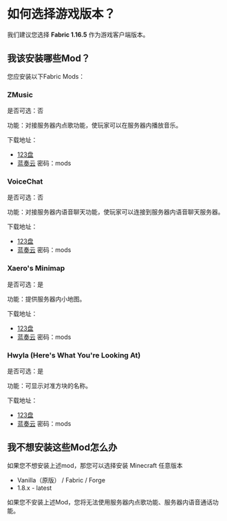# 如何选择游戏版本？

我们建议您选择 **Fabric 1.16.5** 作为游戏客户端版本。



<!-- ?> 如果您不需要这些功能，您可以选择：安装Minecraft任意版本-->

## 我该安装哪些Mod？

您应安装以下Fabric Mods：

### ZMusic

是否可选：否

功能：对接服务器内点歌功能，使玩家可以在服务器内播放音乐。 

下载地址：

- [123盘](https://www.123pan.com/s/ufwUVv-6jBk3.html)
- [蓝奏云](https://qiusyan.lanzout.com/ij86a1jti4wj) 密码：mods

### VoiceChat

是否可选：否

功能：对接服务器内语音聊天功能，使玩家可以连接到服务器内语音聊天服务器。

下载地址：

- [123盘](https://www.123pan.com/s/ufwUVv-yjBk3.html)
- [蓝奏云](https://qiusyan.lanzout.com/irlku1jti4na) 密码：mods

### Xaero's Minimap

是否可选：是

功能：提供服务器内小地图。

下载地址：

- [123盘](https://www.123pan.com/s/ufwUVv-vTJk3.html)
- [蓝奏云](https://qiusyan.lanzout.com/iD3gj1jti4vi) 密码：mods

### Hwyla (Here's What You're Looking At)

是否可选：是

功能：可显示对准方块的名称。

下载地址：

- [123盘](https://www.123pan.com/s/ufwUVv-ATJk3.html)
- [蓝奏云](https://qiusyan.lanzout.com/iKyM81ju24yb) 密码：mods

## 我不想安装这些Mod怎么办

如果您不想安装上述mod，那您可以选择安装 Minecraft 任意版本

- Vanilla（原版） / Fabric / Forge
- 1.8.x - latest

如果您不安装上述Mod，您将无法使用服务器内点歌功能、服务器内语音通话功能。

<span></span>
